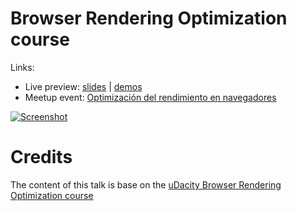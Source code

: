 # Browser Rendering Optimization course

Links:

* Live preview: [slides](https://slides.com/hhkaos/browser-rendering/) | [demos](https://hhkaos.github.io/browser-rendering-optimization-course/deck-container/deploy/index.html?appid=1f4c516587654dee9edd3061d71d9078) 
* Meetup event: [Optimización del rendimiento en navegadores](https://www.meetup.com/es-ES/madridjs/events/250425040/)

[![Screenshot](https://user-images.githubusercontent.com/826965/40623417-44e3642a-62a7-11e8-8217-96c1e3114221.png)](https://slides.com/hhkaos/browser-rendering/)

# Credits

The content of this talk is base on the [uDacity Browser Rendering Optimization course](https://eu.udacity.com/course/browser-rendering-optimization--ud860)
